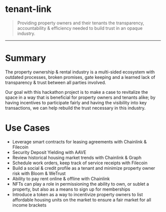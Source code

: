 #  tenant-link

> Providing property owners and their tenants the transparency, accountability & efficiency needed to build trust in an opaque industry.

---

#  Summary
The property ownership & rental industry is a multi-sided ecosystem with outdated processes, broken promises, gate keeping and a learned lack of transparency & trust between all parties involved. 

Our goal with this hackathon project is to make a case to revitalize the space in a way that is beneficial for property owners and tenants alike; by having incentives to participate fairly and having the visibility into key transactions, we can help rebuild the trust necessary in this industry. 

#  Use Cases
- Leverage smart contracts for leasing agreements with Chainlink & Filecoin
- Security Deposit Yielding with AAVE
- Review historical housing market trends with Chainlink & Graph
- Schedule work orders, keep track of service receipts with Filecoin
- Build a social & credit profile as a tenant and minimize property owner risk with Bloom & WeTrust
- Ability to pay rent online & offline with Chainlink
- NFTs can play a role in permissioning the ability to own, or sublet a property, but also as a means to sign up for memberships
- Introduce a token as a way to incentivize property owners to list affordable housing units on the market to ensure a fair market for all income brackets 